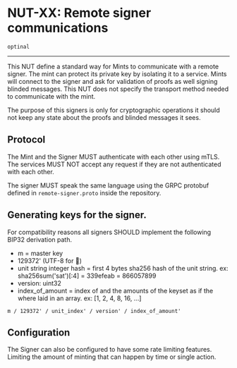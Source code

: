 # NUT-XX: Remote signer communications

`optinal`

---

This NUT define a standard way for Mints to communicate with a remote signer. The mint can protect its private key by isolating it to a service. Mints will connect to 
the signer and ask for validation of proofs as well signing blinded messages. This NUT does not specify the transport
method needed to communicate with the mint.

The purpose of this signers is only for cryptographic operations it should not keep any state about the proofs and
blinded messages it sees.

## Protocol

The Mint and the Signer MUST authenticate with each other using mTLS. The services MUST NOT accept any request if they
are not authenticated with each other.

The signer MUST speak the same language using the GRPC protobuf defined in `remote-signer.proto` inside the repository.

## Generating keys for the signer. 

For compatibility reasons all signers SHOULD implement the following BIP32 derivation path.

- m = master key
- 129372' (UTF-8 for 🥜)
- unit string integer hash = first 4 bytes sha256 hash of the unit string.
    ex: sha256sum('sat')[:4] = 339efeab = 866057899
- version: uint32
- index_of_amount = index of and the amounts of the keyset as if the where laid in an array. ex: [1, 2, 4, 8, 16, ...]

` m / 129372' / unit_index' / version' / index_of_amount' `

## Configuration

The Signer can also be configured to have some rate limiting features. Limiting the amount of minting that can happen by
time or single action.
